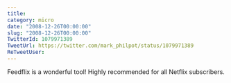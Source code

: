 ```yaml
---
title: 
category: micro
date: "2008-12-26T00:00:00"
slug: "2008-12-26T00:00:00"
TwitterId: 1079971389
TweetUrl: https://twitter.com/mark_philpot/status/1079971389
ReTweetUser: 
---
```


Feedflix is a wonderful tool!  Highly recommended for all Netflix subscribers.